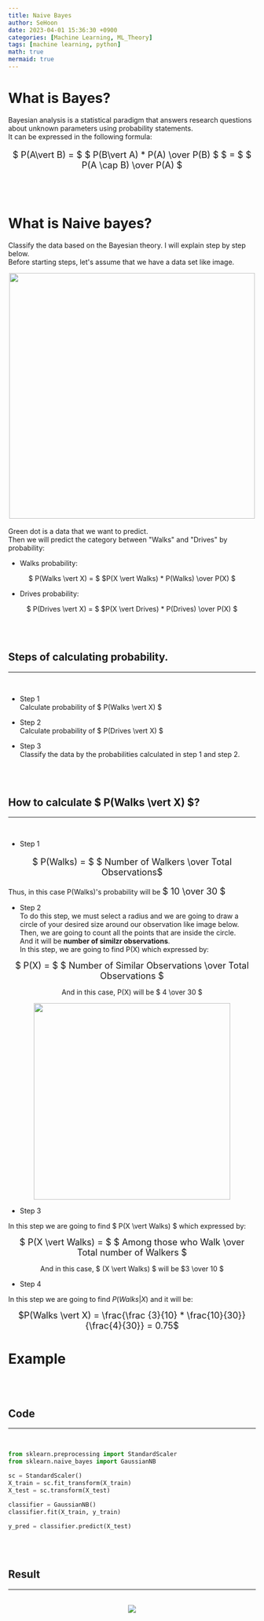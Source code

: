 ```yaml
---
title: Naive Bayes
author: SeHoon
date: 2023-04-01 15:36:30 +0900
categories: [Machine Learning, ML_Theory]
tags: [machine learning, python]
math: true
mermaid: true
---
```


# What is Bayes?
Bayesian analysis is a statistical paradigm that answers research questions about unknown parameters using probability statements.<br>
It can be expressed in the following formula:
<center>
<font size=4>

$ P(A\vert B) = $ $ P(B\vert A) * P(A) \over P(B) $ $ = $ $ P(A \cap B) \over P(A) $

</font>
</center>
<br><br>

# What is Naive bayes?

Classify the data based on the Bayesian theory. I will explain step by step below.<br>
Before starting steps, let's assume that we have a data set like image.<br>

<center>
<img src="https://user-images.githubusercontent.com/28240052/229355657-a9928c9b-49b4-4bad-b0bd-b8c2d1da8873.png" width=500>
</center>
<br>
Green dot is a data that we want to predict.<br>
Then we will predict the category between "Walks" and "Drives" by probability:<br>

+ Walks probability:<br>

<center>

$ P(Walks \vert X) = $ $P(X \vert Walks) * P(Walks) \over P(X) $

</center>

+ Drives probability:
<center>

$ P(Drives \vert X) = $ $P(X \vert Drives) * P(Drives) \over P(X) $

</center>

<br><br>


## Steps of calculating probability.
---
<br>

+ Step 1<br>
Calculate probability of $ P(Walks \vert X) $

+ Step 2<br>
Calculate probability of $ P(Drives \vert X) $

+ Step 3<br>
Classify the data by the probabilities calculated in step 1 and step 2.


<br><br>

## How to calculate $ P(Walks \vert X) $?
---
<br>

+ Step 1<br>

<center>
<font size=4>

$ P(Walks) = $ $ Number of Walkers \over Total Observations$<br>

</font>
</center>

Thus, in this case P(Walks)'s probability will be 
<font size=4>
$ 10 \over 30 $
</font>

+ Step 2<br>
To do this step, we must select a radius and we are going to draw a circle of your desired size around our observation like image below.<br>
Then, we are going to count all the points that are inside the circle.<br>
And it will be **number of similzr observations**.<br>
In this step, we are going to find P(X) which expressed by:<br>
<center>

<font size=4>

$ P(X) = $ $ Number of Similar Observations \over Total Observations $<br>
</font>

And in this case, P(X) will be $ 4 \over 30 $ <br>

<img src="https://user-images.githubusercontent.com/28240052/229357205-b99be7ad-c742-4073-acbb-6330e51f2bba.png" width=400>

</center>

+ Step 3<br>

In this step we are going to find $ P(X \vert Walks) $ which expressed by:<br>
<center>
<font size=4>

$ P(X \vert Walks) = $ $ Among those who Walk \over Total number of Walkers $
</font>

And in this case, $ (X \vert Walks) $ will be $3 \over 10 $<br>
</center>

+ Step 4<br>

In this step we are going to find $P(Walks \vert X)$ and it will be:
<center>
<font size=4>

$P(Walks \vert X) = \frac{\frac {3}{10} * \frac{10}{30}} {\frac{4}{30}}  = 0.75$
</font>
</center>

# Example
<br><Br>

## Code
---
<br>

```py
from sklearn.preprocessing import StandardScaler
from sklearn.naive_bayes import GaussianNB

sc = StandardScaler()
X_train = sc.fit_transform(X_train)
X_test = sc.transform(X_test)
     
classifier = GaussianNB()
classifier.fit(X_train, y_train)

y_pred = classifier.predict(X_test)
```

<br><br>

## Result
---
<br>




<center>
<img src="https://user-images.githubusercontent.com/28240052/229357909-502dfc53-8cf6-4738-8b54-83820852be6e.png">
</center>